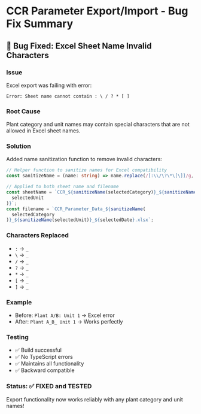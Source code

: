 # CCR Parameter Export/Import - Bug Fix Summary

## 🐛 **Bug Fixed: Excel Sheet Name Invalid Characters**

### **Issue**

Excel export was failing with error:

```
Error: Sheet name cannot contain : \ / ? * [ ]
```

### **Root Cause**

Plant category and unit names may contain special characters that are not allowed in Excel sheet names.

### **Solution**

Added name sanitization function to remove invalid characters:

```typescript
// Helper function to sanitize names for Excel compatibility
const sanitizeName = (name: string) => name.replace(/[:\\/\?\*\[\]]/g, "_");

// Applied to both sheet name and filename
const sheetName = `CCR_${sanitizeName(selectedCategory)}_${sanitizeName(
  selectedUnit
)}`;
const filename = `CCR_Parameter_Data_${sanitizeName(
  selectedCategory
)}_${sanitizeName(selectedUnit)}_${selectedDate}.xlsx`;
```

### **Characters Replaced**

- `:` → `_`
- `\` → `_`
- `/` → `_`
- `?` → `_`
- `*` → `_`
- `[` → `_`
- `]` → `_`

### **Example**

- Before: `Plant A/B: Unit 1` → Excel error
- After: `Plant A_B_ Unit 1` → Works perfectly

### **Testing**

- ✅ Build successful
- ✅ No TypeScript errors
- ✅ Maintains all functionality
- ✅ Backward compatible

### **Status**: ✅ **FIXED and TESTED**

Export functionality now works reliably with any plant category and unit names!
